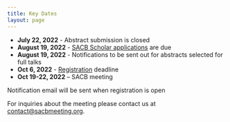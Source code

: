 ```yaml
---
title: Key Dates
layout: page
---
```


- **July 22, 2022** - Abstract submission is closed
- **August 19, 2022** - [SACB Scholar applications](tinyurl.com/y7afr93e) are due 
- **August 19, 2022** - Notifications to be sent out for abstracts selected for full talks
- **Oct 6, 2022** - [Registration](https://mbl.ungerboeck.com/prod/emc00/register.aspx?OrgCode=10&EvtID=17894&AppCode=REG&CC=122060203651) deadline
- **Oct 19-22, 2022** – SACB meeting

Notification email will be sent when registration is open


For inquiries about the meeting please contact us at [contact@sacbmeeting.org](mailto:contact@sacbmeeting.org).

